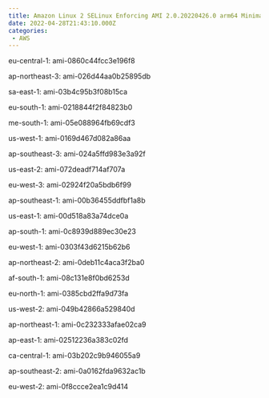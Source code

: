 ```yaml
---
title: Amazon Linux 2 SELinux Enforcing AMI 2.0.20220426.0 arm64 Minimal HVM gp2
date: 2022-04-28T21:43:10.000Z
categories:
 - AWS
---
```


eu-central-1: ami-0860c44fcc3e196f8

ap-northeast-3: ami-026d44aa0b25895db

sa-east-1: ami-03b4c95b3f08b15ca

eu-south-1: ami-0218844f2f84823b0

me-south-1: ami-05e088964fb69cdf3

us-west-1: ami-0169d467d082a86aa

ap-southeast-3: ami-024a5ffd983e3a92f

us-east-2: ami-072deadf714af707a

eu-west-3: ami-02924f20a5bdb6f99

ap-southeast-1: ami-00b36455ddfbf1a8b

us-east-1: ami-00d518a83a74dce0a

ap-south-1: ami-0c8939d889ec30e23

eu-west-1: ami-0303f43d6215b62b6

ap-northeast-2: ami-0deb11c4aca3f2ba0

af-south-1: ami-08c131e8f0bd6253d

eu-north-1: ami-0385cbd2ffa9d73fa

us-west-2: ami-049b42866a529840d

ap-northeast-1: ami-0c232333afae02ca9

ap-east-1: ami-02512236a383c02fd

ca-central-1: ami-03b202c9b946055a9

ap-southeast-2: ami-0a0162fda9632ac1b

eu-west-2: ami-0f8ccce2ea1c9d414

